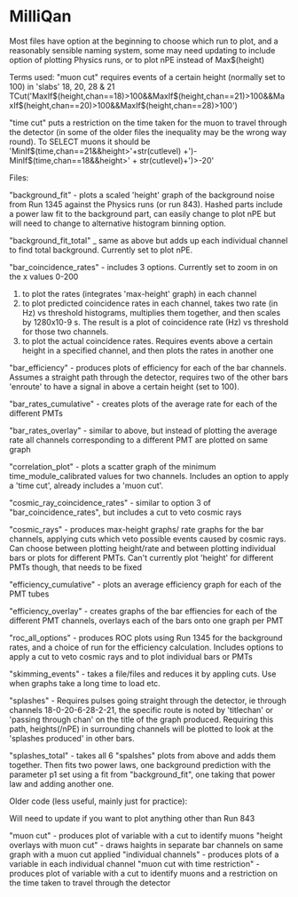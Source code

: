 # MilliQan

Most files have option at the beginning to choose which run to plot, and a reasonably sensible naming system, some may need updating to include option of plotting Physics runs, or to plot nPE instead of Max$(height)

Terms used:
"muon cut" requires events of a certain height (normally set to 100) in 'slabs' 18, 20, 28 & 21
 TCut('MaxIf$(height,chan==18)>100&&MaxIf$(height,chan==21)>100&&MaxIf$(height,chan==20)>100&&MaxIf$(height,chan==28)>100')
 
 "time cut" puts a restriction on the time taken for the muon to travel through the detector (in some of the older files the inequality may be the wrong way round). To SELECT muons it should be 'MinIf$(time,chan==21&&height>'+str(cutlevel) +')-MinIf$(time,chan==18&&height>' + str(cutlevel)+')>-20'
 

Files:

"background_fit" - plots a scaled 'height' graph of the background noise from Run 1345 against the Physics runs (or run 843). Hashed parts include a power law fit to the background part, can easily change to plot nPE but will need to change to alternative histogram binning option. 

"background_fit_total" _ same as above but adds up each individual channel to find total background. Currently set to plot nPE.

"bar_coincidence_rates" - includes 3 options. Currently set to zoom in on the x values 0-200
1. to plot the rates (integrates 'max-height' graph) in each channel
2. to plot predicted coincidence rates in each channel, takes two rate (in Hz) vs threshold histograms, multiplies them together, and then scales by 1280x10-9 s.  The result is a plot of coincidence rate (Hz) vs threshold for those two channels.
3. to plot the actual coincidence rates. Requires events above a certain height in a specified channel, and then plots the rates in another one 

"bar_efficiency" - produces plots of efficiency for each of the bar channels. Assumes a straight path through the detector, requires two of the other bars 'enroute' to have a signal in above a certain height (set to 100). 

"bar_rates_cumulative" - creates plots of the average rate for each of the different PMTs

"bar_rates_overlay" - similar to above, but instead of plotting the average rate all channels corresponding to a different PMT are plotted on same graph

"correlation_plot" - plots a scatter graph of the minimum time_module_calibrated values for two channels. Includes an option to apply a 'time cut', already includes a 'muon cut'. 

"cosmic_ray_coincidence_rates" - similar to option 3 of "bar_coincidence_rates", but includes a cut to veto cosmic rays

"cosmic_rays" - produces max-height graphs/ rate graphs for the bar channels, applying cuts which veto possible events caused by cosmic rays. Can choose between plotting height/rate and between plotting individual bars or plots for different PMTs. Can't currently plot 'height' for different PMTs though, that needs to be fixed

"efficiency_cumulative" - plots an average efficiency graph for each of the PMT tubes

"efficiency_overlay" - creates graphs of the bar effiencies for each of the different PMT channels, overlays each of the bars onto one graph per PMT

"roc_all_options" - produces ROC plots using Run 1345 for the background rates, and a choice of run for the efficiency calculation. Includes options to apply a cut to veto cosmic rays and to plot individual bars or PMTs

"skimming_events" - takes a file/files and reduces it by appling cuts. Use when graphs take a long time to load etc. 

"splashes" -  Requires pulses going straight through the detector, ie through channels 18-0-20-6-28-2-21, the specific route is noted by 'titlechan' or 'passing through chan' on the title of the graph produced. Requiring this path, heights(/nPE) in surrounding channels will be plotted to look at the 'splashes produced' in other bars.

"splashes_total" - takes all 6 "spalshes" plots from above and adds them together. Then fits two power laws, one background prediction with the parameter p1 set using a fit from "background_fit", one taking that power law and adding another one. 



Older code (less useful, mainly just for practice):

Will need to update if you want to plot anything other than Run 843

"muon cut" - produces plot of variable with a cut to identify muons
"height overlays with muon cut" - draws haights in separate bar channels on same graph with a muon cut applied
"individual channels" - produces plots of a variable in each individual channel
"muon cut with time restriction" - produces plot of variable with a cut to identify muons and a restriction on the time taken to travel through the detector


